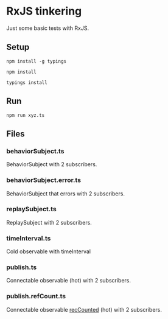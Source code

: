 # RxJS tinkering

Just some basic tests with RxJS. 

## Setup

`npm install -g typings`

`npm install`

`typings install`

## Run

`npm run xyz.ts`

## Files

### behaviorSubject.ts

BehaviorSubject with 2 subscribers.

### behaviorSubject.error.ts

BehaviorSubject that errors with 2 subscribers.

### replaySubject.ts

ReplaySubject with 2 subscribers.

### timeInterval.ts

Cold observable with timeInterval

### publish.ts

Connectable observable (hot) with 2 subscribers.

### publish.refCount.ts

Connectable observable [recCounted](http://reactivex.io/documentation/operators/refcount.html) (hot) with 2 subscribers.
